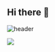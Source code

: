 ## Hi there 👋

![header](https://capsule-render.vercel.app/api?type=waving&height=230&color=0:F9C4F3,100:FF5AB9&text=Love%20Ya!-nl-&desc=Jyo0n's%20profile&fontColor=ffffff&fontSize=60&descSize=35&descAlign=73&descAlignY=50&animation=twinkling)


<span>
  <a href="https://www.instagram.com/jyo0_n">
    <img src="https://img.shields.io/badge/Jyo0n's Instagram-ebb5cb?style=for-the-badge&logo=Instagram&logoColor=black"/>
  </a>
</span>



<!--
**jyo0ny/jyo0ny** is a ✨ _special_ ✨ repository because its `README.md` (this file) appears on your GitHub profile.

Here are some ideas to get you started:

- 🔭 I’m currently working on ...
- 🌱 I’m currently learning ...
- 👯 I’m looking to collaborate on ...
- 🤔 I’m looking for help with ...
- 💬 Ask me about ...
- 📫 How to reach me: ...
- 😄 Pronouns: ...
- ⚡ Fun fact: ...
-->


